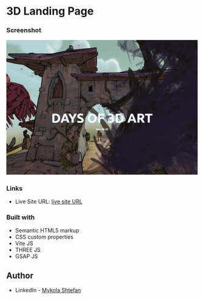 # 3D Landing Page

### Screenshot

![](./screenshot.png)

### Links

- Live Site URL: [live site URL](https://dreams65.github.io/3D-landing/)

### Built with

- Semantic HTML5 markup
- CSS custom properties
- Vite JS
- THREE JS
- GSAP JS

## Author

- LinkedIn - [Mykola Shtefan](https://www.linkedin.com/in/design-n-web-dev/)
